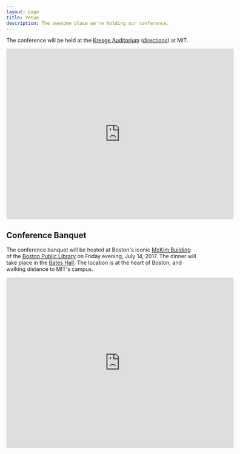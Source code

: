 ```yaml
---
layout: page
title: Venue
description: The awesome place we're holding our conference.
---
```

The conference will be held at the [Kresge Auditorium](https://en.wikipedia.org/wiki/Kresge_Auditorium) 
([directions](https://whereis.mit.edu/?go=W16)) at MIT.

<iframe src="https://www.google.com/maps/embed?pb=!1m14!1m8!1m3!1d11793.07052887467!2d-71.0950313!3d42.3581353!3m2!1i1024!2i768!4f13.1!3m3!1m2!1s0x0%3A0x1571262b039a43bd!2sKresge+Auditorium!5e0!3m2!1sen!2sus!4v1475776664611" width="600" height="450" frameborder="0" style="border:0" allowfullscreen></iframe>

## Conference Banquet
The conference banquet will be hosted at Boston's iconic [McKim Building](http://www.bpl.org/central/mckim.htm) of the [Boston Public Library](http://www.bpl.org) on Friday evening, July 14, 2017. The dinner will take place in the [Bates Hall](http://www.bpl.org/central/bates/batesimages.htm). The location is at the heart of Boston, and walking distance to MIT's campus. 

<iframe src="https://www.google.com/maps/embed?pb=!1m18!1m12!1m3!1d2948.67770715743!2d-71.0805558845225!3d42.34939427918772!2m3!1f0!2f0!3f0!3m2!1i1024!2i768!4f13.1!3m3!1m2!1s0x89e37a0c429bf853%3A0xb9d45dfe5bc1ac73!2sBoston+Public+Library!5e0!3m2!1sen!2sus!4v1475777056251" width="600" height="450" frameborder="0" style="border:0" allowfullscreen></iframe>